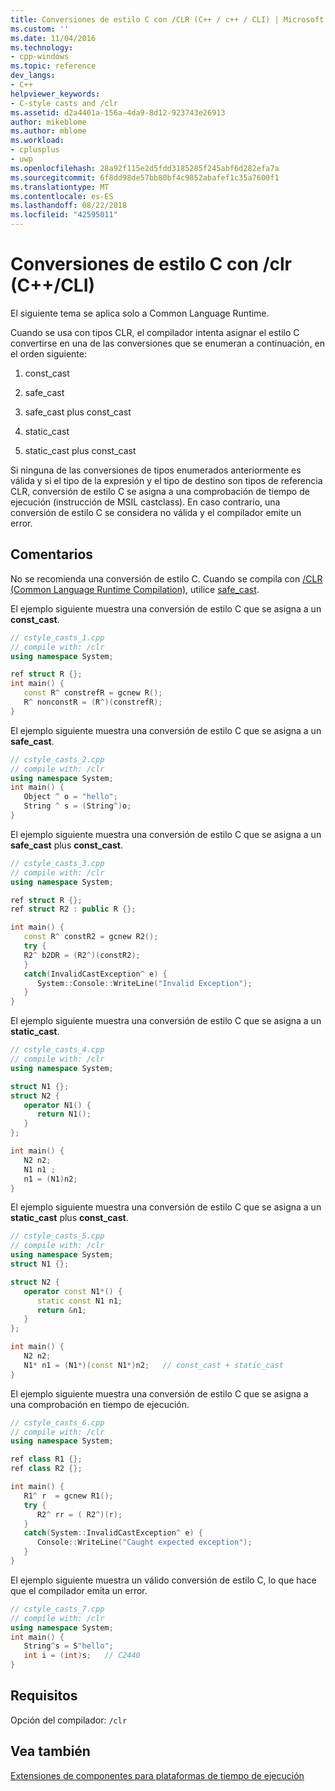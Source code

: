 ```yaml
---
title: Conversiones de estilo C con /CLR (C++ / c++ / CLI) | Microsoft Docs
ms.custom: ''
ms.date: 11/04/2016
ms.technology:
- cpp-windows
ms.topic: reference
dev_langs:
- C++
helpviewer_keywords:
- C-style casts and /clr
ms.assetid: d2a4401a-156a-4da9-8d12-923743e26913
author: mikeblome
ms.author: mblome
ms.workload:
- cplusplus
- uwp
ms.openlocfilehash: 28a92f115e2d5fdd3185285f245abf6d282efa7a
ms.sourcegitcommit: 6f8dd98de57bb80bf4c9852abafef1c35a7600f1
ms.translationtype: MT
ms.contentlocale: es-ES
ms.lasthandoff: 08/22/2018
ms.locfileid: "42595011"
---
```

# <a name="c-style-casts-with-clr-ccli"></a>Conversiones de estilo C con /clr (C++/CLI)

El siguiente tema se aplica solo a Common Language Runtime.

Cuando se usa con tipos CLR, el compilador intenta asignar el estilo C convertirse en una de las conversiones que se enumeran a continuación, en el orden siguiente:

1. const_cast

2. safe_cast

3. safe_cast plus const_cast

4. static_cast

5. static_cast plus const_cast

Si ninguna de las conversiones de tipos enumerados anteriormente es válida y si el tipo de la expresión y el tipo de destino son tipos de referencia CLR, conversión de estilo C se asigna a una comprobación de tiempo de ejecución (instrucción de MSIL castclass). En caso contrario, una conversión de estilo C se considera no válida y el compilador emite un error.

## <a name="remarks"></a>Comentarios

No se recomienda una conversión de estilo C. Cuando se compila con [/CLR (Common Language Runtime Compilation)](../build/reference/clr-common-language-runtime-compilation.md), utilice [safe_cast](../windows/safe-cast-cpp-component-extensions.md).

El ejemplo siguiente muestra una conversión de estilo C que se asigna a un **const_cast**.

```cpp
// cstyle_casts_1.cpp
// compile with: /clr
using namespace System;

ref struct R {};
int main() {
   const R^ constrefR = gcnew R();
   R^ nonconstR = (R^)(constrefR);
}
```

El ejemplo siguiente muestra una conversión de estilo C que se asigna a un **safe_cast**.

```cpp
// cstyle_casts_2.cpp
// compile with: /clr
using namespace System;
int main() {
   Object ^ o = "hello";
   String ^ s = (String^)o;
}
```

El ejemplo siguiente muestra una conversión de estilo C que se asigna a un **safe_cast** plus **const_cast**.

```cpp
// cstyle_casts_3.cpp
// compile with: /clr
using namespace System;

ref struct R {};
ref struct R2 : public R {};

int main() {
   const R^ constR2 = gcnew R2();
   try {
   R2^ b2DR = (R2^)(constR2);
   }
   catch(InvalidCastException^ e) {
      System::Console::WriteLine("Invalid Exception");
   }
}
```

El ejemplo siguiente muestra una conversión de estilo C que se asigna a un **static_cast**.

```cpp
// cstyle_casts_4.cpp
// compile with: /clr
using namespace System;

struct N1 {};
struct N2 {
   operator N1() {
      return N1();
   }
};

int main() {
   N2 n2;
   N1 n1 ;
   n1 = (N1)n2;
}
```

El ejemplo siguiente muestra una conversión de estilo C que se asigna a un **static_cast** plus **const_cast**.

```cpp
// cstyle_casts_5.cpp
// compile with: /clr
using namespace System;
struct N1 {};

struct N2 {
   operator const N1*() {
      static const N1 n1;
      return &n1;
   }
};

int main() {
   N2 n2;
   N1* n1 = (N1*)(const N1*)n2;   // const_cast + static_cast
}
```

El ejemplo siguiente muestra una conversión de estilo C que se asigna a una comprobación en tiempo de ejecución.

```cpp
// cstyle_casts_6.cpp
// compile with: /clr
using namespace System;

ref class R1 {};
ref class R2 {};

int main() {
   R1^ r  = gcnew R1();
   try {
      R2^ rr = ( R2^)(r);
   }
   catch(System::InvalidCastException^ e) {
      Console::WriteLine("Caught expected exception");
   }
}
```

El ejemplo siguiente muestra un válido conversión de estilo C, lo que hace que el compilador emita un error.

```cpp
// cstyle_casts_7.cpp
// compile with: /clr
using namespace System;
int main() {
   String^s = S"hello";
   int i = (int)s;   // C2440
}
```

## <a name="requirements"></a>Requisitos

Opción del compilador: `/clr`

## <a name="see-also"></a>Vea también

[Extensiones de componentes para plataformas de tiempo de ejecución](../windows/component-extensions-for-runtime-platforms.md)
